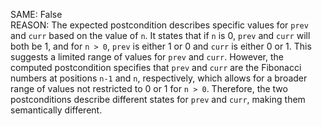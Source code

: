SAME: False  
REASON: The expected postcondition describes specific values for `prev` and `curr` based on the value of `n`. It states that if `n` is 0, `prev` and `curr` will both be 1, and for `n > 0`, `prev` is either 1 or 0 and `curr` is either 0 or 1. This suggests a limited range of values for `prev` and `curr`. However, the computed postcondition specifies that `prev` and `curr` are the Fibonacci numbers at positions `n-1` and `n`, respectively, which allows for a broader range of values not restricted to 0 or 1 for `n > 0`. Therefore, the two postconditions describe different states for `prev` and `curr`, making them semantically different.